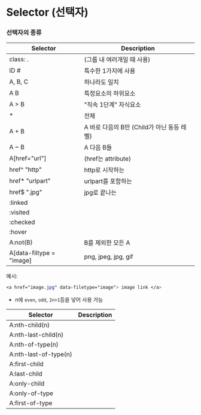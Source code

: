 # Selector (선택자)

### 선택자의 종류

| Selector | Description |
|---|---|
| class: . | (그룹 내 여러개일 때 사용)|
| ID # | 특수한 1가지에 사용 |
| A, B, C | 하나라도 일치 |
| A B | 특정요소의 하위요소 |
| A > B | "직속 1단계" 자식요소 |
| * | 전체 |
| A + B | A 바로 다음의 B만 (Child가 아닌 동등 레벨) |
| A ~ B | A 다음 B들 |
| A[href="url"] | (href는 attribute) |
| href^ "http" | http로 시작하는 |
| href* "urlpart" | urlpart를 포함하는 |
| href$ ".jpg" | jpg로 끝나는 |
| :linked | |  
| :visited | | 
| :checked | | 
| :hover | | 
| A:not(B) | B를 제외한 모든 A |
| A[data-filtype = "image] | png, jpeg, jpg, gif |


예시:

```css
<a href="image.jpg" data-filetype="image"> image link </a>
```

- n에 `even`, `odd`, `2n+1`등을 넣어 사용 가능

| Selector | Description |
|---|---|
| A:nth-child(n) |  |
| A:nth-last-child(n) |  |
| A:nth-of-type(n) |  |
| A:nth-last-of-type(n) |  |
| A:first-child |  |
| A:last-child |  |
| A:only-child |  |
| A:only-of-type |  |
| A:first-of-type |  |
